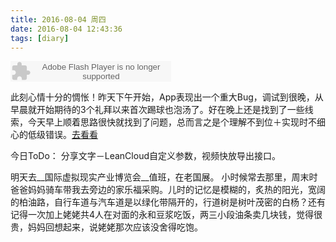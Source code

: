 ```yaml
---
title: 2016-08-04 周四
date: 2016-08-04 12:43:36
tags: [diary]
---
```

<embed src="http://www.xiami.com/widget/1267165_1774966810/singlePlayer.swf" type="application/x-shockwave-flash" width="257" height="33" wmode="transparent"></embed>

此刻心情十分的惆怅！昨天下午开始，App表现出一个重大Bug，调试到很晚，从早晨就开始期待的3个礼拜以来首次踢球也泡汤了。好在晚上还是找到了一些线索，今天早上顺着思路很快就找到了问题，总而言之是个理解不到位＋实现时不细心的低级错误。[去看看](http://veslam.me/2016/08/04/AVAssetExportSession-fail-to-overwrite/)

今日ToDo：
分享文字－LeanCloud自定义参数，视频快放导出接口。

明天去__国际虚拟现实产业博览会__值班，在老国展。
小时候常去那里，周末时爸爸妈妈骑车带我去旁边的家乐福采购。儿时的记忆是模糊的，炙热的阳光，宽阔的柏油路，自行车道与汽车道是以绿化带隔开的，行道树是树叶茂密的白杨？还有记得一次加上姥姥共4人在对面的永和豆浆吃饭，两三小段油条卖几块钱，觉得很贵，妈妈回想起来，说姥姥那次应该没舍得吃饱。